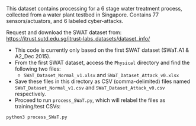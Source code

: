 This dataset contains processing for a 6 stage water treatment process, collected from a water plant testbed in Singapore.
Contains 77 sensors/actuators, and 6 labeled cyber-attacks.

Request and download the SWAT dataset from: 
https://itrust.sutd.edu.sg/itrust-labs_datasets/dataset_info/

- This code is currently only based on the first SWAT dataset (SWaT.A1 & A2_Dec 2015).
- From the first SWAT dataset, access the `Physical` directory and find the following two files:
    - `SWaT_Dataset_Normal_v1.xlsx` and `SWaT_Dataset_Attack_v0.xlsx`
- Save these files in this directory as CSV (comma-delimited) files named `SWaT_Dataset_Normal_v1.csv` and `SWaT_Dataset_Attack_v0.csv` respectively.
- Proceed to run `process_SWaT.py`, which will relabel the files as training/test CSVs:
```sh
python3 process_SWaT.py